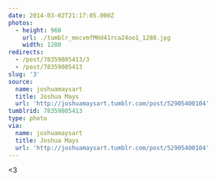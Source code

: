 ```yaml
---
date: 2014-03-02T21:17:05.000Z
photos:
  - height: 960
    url: ./tumblr_mocvmfMHd41rca24oo1_1280.jpg
    width: 1280
redirects:
  - /post/78359805413/3
  - /post/78359805413
slug: '3'
source:
  name: joshuamaysart
  title: Joshua Mays
  url: 'http://joshuamaysart.tumblr.com/post/52905400104'
tumblrid: 78359805413
type: photo
via:
  name: joshuamaysart
  title: Joshua Mays
  url: 'http://joshuamaysart.tumblr.com/post/52905400104'
---
```

<p>&lt;3</p>
